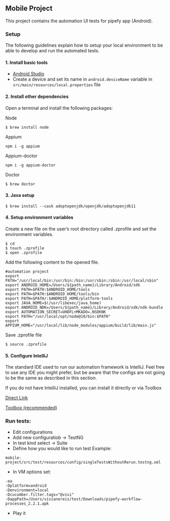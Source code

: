 ## Mobile Project

This project contains the automation UI tests for pipefy app (Android).

### Setup
The following guidelines explain how to setup your local environment to be able to develop and run the automated tests.
#### 1. Install basic tools

- [Android Studio](https://developer.android.com/studio)
- Create a device and set its name in `android.deviceName` variable in `src/main/resources/local.properties` file

#### 2. Install other dependencies
Open a terminal and install the following packages:

Node
````
$ brew install node
````

Appium
````
npm i -g appium
````

Appium-doctor
````
npm i -g appium-doctor
````

Doctor
````
$ brew doctor
````

#### 3. Java setup

````
$ brew install --cask adoptopenjdk/openjdk/adoptopenjdk11
````

#### 4. Setup environment variables
   Create a new file on the user’s root directory called .zprofile and set the environment variables.

````
$ cd
$ touch .zprofile
$ open .zprofile
````

Add the following content to the opened file.
````
#automation project
export PATH="/usr/local/bin:/usr/bin:/bin:/usr/sbin:/sbin:/usr/local/sbin"
export ANDROID_HOME=/Users/${path_name}/Library/Android/sdk
export PATH=$PATH:$ANDROID_HOME/tools
export PATH=$PATH:$ANDROID_HOME/tools/bin
export PATH=$PATH/:$ANDROID_HOME/platform-tools
export JAVA_HOME=$(/usr/libexec/java_home)
export ANDROID_NDK=/Users/${path_name}/Library/Android/sdk/ndk-bundle
export AUTOMATION_SECRET=UHDFL+MKADO=.NSDKNK
export PATH="/usr/local/opt/node@10/bin:$PATH"
export APPIUM_HOME="/usr/local/lib/node_modules/appium/build/lib/main.js"
````

Save .zprofile file

````
$ source .zprofile
````

#### 5. Configure IntelliJ

The standard IDE used to run our automation framework is IntelliJ. Feel free to use any IDE you might prefer, but be aware that the configs are not going to be the same as described in this section.

If you do not have IntelliJ installed, you can install it directly or via Toolbox

[Direct Link](https://www.jetbrains.com/pt-br/idea/download/)

[Toolbox (recommended)](https://www.jetbrains.com/pt-br/toolbox-app/)

### Run tests:

- Edit configurations
- Add new configuratiob -> TestNG
- In test kind select -> Suite
- Define how you would like to run test
Example:
````
mobile-project/src/test/resources/config/singleTestsWithoutRerun.testng.xml
````

- In VM options set:
````
-ea
-Dplatform=android
-Denvironment=local
-Dcucumber.filter.tags="@vivi"
-DappPath=/Users/vivianereis/test/Downloads/pipefy-workflow-processes_2.2.1.apk
````

- Play it 
